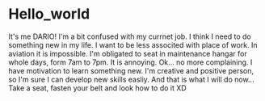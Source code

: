 # Hello_world

It's me DARIO! I'm a bit confused with my currnet job. I think I need to do something new in my life. I want to be less associted with place of work. In aviation it is impossible. I'm obligated to seat in maintenance hangar for whole days, form 7am to 7pm. It is annoying.  Ok... no more complaining. 
I have motivation to learn something new. I'm creative and positive person, so I'm sure I can develop new skills easliy. And that is what I will do now... Take a seat, fasten your belt and look how to do it XD
